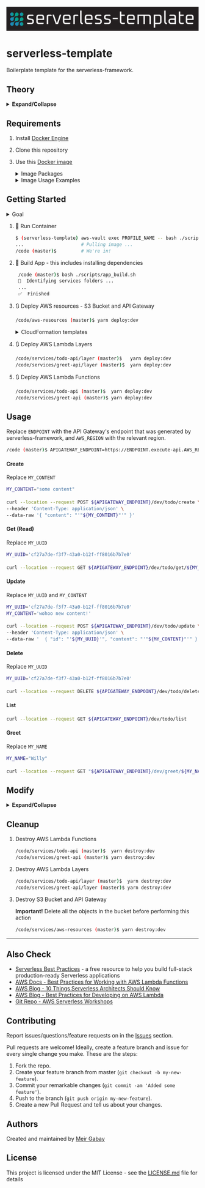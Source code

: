 ![Serverless-Template](./assets/serverless-template-logo-oneline.png)

# serverless-template

Boilerplate template for the serverless-framework.

## Theory

<details><summary><b>Expand/Collapse</b>

</summary>

### Concepts

Learn how to use the Serverless Framework, while taking advantage of AWS Lambda Function, Lambda Layer, and API Gateway.

#### AWS Lambda Function

> _"AWS Lambda lets you run code without provisioning or managing servers. You pay only for the compute time you consume..."_ [[Source]](https://aws.amazon.com/lambda/)

###### [Pricing](https://aws.amazon.com/lambda/pricing/), [Limits](https://docs.aws.amazon.com/lambda/latest/dg/gettingstarted-limits.html), [CloudWatch Pricing](https://aws.amazon.com/cloudwatch/pricing/) and [S3 Pricing](https://aws.amazon.com/s3/pricing/)

---

#### AWS Lambda Layer

> _"...A layer is a ZIP archive that contains libraries, a [custom runtime](https://docs.aws.amazon.com/lambda/latest/dg/runtimes-custom.html), or other dependencies. With layers, you can use libraries in your function without needing to include them in your deployment package..."_ [[Source]](https://docs.aws.amazon.com/lambda/latest/dg/configuration-layers.html)

###### [S3 Pricing](https://aws.amazon.com/s3/pricing/)

---

#### AWS API Gateway

> _"...API Gateway handles all the tasks involved in accepting and processing up to hundreds of thousands of concurrent API calls, including traffic management, CORS support, authorization, and access control, throttling, monitoring, and API version management..."_ [[Source]](https://aws.amazon.com/api-gateway/)

###### [Pricing](https://aws.amazon.com/api-gateway/pricing/) and [Limits](https://docs.aws.amazon.com/apigateway/latest/developerguide/limits.html)

---

#### Serverless Framework

> _"The Serverless Framework helps you build serverless apps with radically less overhead and cost. It provides a powerful, unified experience to develop, deploy, test, secure and monitors your serverless applications..."_ [[Source]](https://serverless.com/framework/docs/)

###### [Comparisons](https://serverless.com/learn/comparisons/)

### Use Cases

<details><summary>
Serverless backend and Cron jobs
</summary>

![Serverless backend and Cron jobs](https://www.simform.com/wp-content/uploads/2018/08/Serverless-Examples-with-AWS-Lambda-Use-Cases.png 'Serverless backend and Cron jobs')

[[Source]](https://www.simform.com/serverless-examples-aws-lambda-use-cases/)

</details>

<details><summary>
Data processing
</summary>

![Data processing](https://d0.awsstatic.com/Test%20Images/MasonTests/Lambda/Lambda_FileProcessing.png 'Data processing')

[[Source]](https://www.polyglotdeveloper.com/tools/2017-07-04-most-common-lambda-deployment-patterns/)

</details>

<details><summary>
Lambda@Edge Increase web application security
</summary>

![Before](./assets/example-lambdaatedge-before.png 'Before')

![After](./assets/example-lambdaatedge-after.png 'After')

</details>

###### [More use cases](https://serverless.com/learn/use-cases/)

### APIs

<details><summary>Project Tree
</summary>

![ProjectTree](./assets/project-tree-L3.png)

</details>

- Each API is an isolated service that contains multiple functions
- All APIs share the same API Gateway - easier to manage
- The file [serverless.common.yml](./serverless.common.yml) contains mappings that are relevant to all APIs, such as region, allow_origin, user_pool_id, and more

#### APIs Structure

- serverless.yml - configuration for deployment - [Using Layers](https://serverless.com/framework/docs/providers/aws/guide/layers#using-your-layers)
- layer - deployed separately, these are the dependencies
- src - source code of API that is deployed by serverless
- package.json - contains the build, deploy and destroy scripts, and dev-dependencies
- yarn.lock - contains the list of dev-dependencies and their versions

### Layers

- **Never run** `yarn add some_package` **in an API folder**
- **Always use** `yarn add --dev some_package`**in an API folder**; Lambda Layer supplies the "real" dependencies
- There's no need to create a layer for AWS SDK (e.g aws-sdk, boto3) - These libraries are [provided by AWS automatically](https://docs.aws.amazon.com/lambda/latest/dg/lambda-runtimes.html)

#### Layer Structure

- serverless.yml - configuration for deploying the layer - [Deploying Layers](https://serverless.com/framework/docs/providers/aws/guide/layers#configuration)
- package.json - contains the scripts for building, deploying and destroying the layer
- nodejs/package.json - contains the dependencies that will be uploaded with this layer
- nodejs/yarn.lock - contains the list of dependencies and their versions

---

</details>

## Requirements

1. Install [Docker Engine](https://docs.docker.com/install/)

1. Clone this repository

1. Use this [Docker image](https://hub.docker.com/r/unfor19/serverless-template)

    <details><summary>Image Packages
      </summary>

    <table>
      <tr>
        <th>Package</th>
        <th>Version</th>
      </tr>
      <tr>
        <td>NodeJS</td>
        <td>12.16.1</td>
      </tr>
      <tr>
        <td>Python</td>
        <td>3.8.1</td>
      </tr>
      <tr>
        <td>bash</td>
        <td>5.0.11</td>
      </tr>
      <tr>
        <td>curl</td>
        <td>7.67.0</td>
      </tr>
      <tr>
        <td>jq</td>
        <td>20191114-85-g260888d269</td>
      </tr>
      <tr>
        <td>yarn</td>
        <td>1.22.0</td>
      </tr>
      <tr>
        <td>serverless-framework</td>
        <td>1.64.0</td>
      </tr>
      <tr>
        <td>TypeScript</td>
        <td>3.8.2</td>
      </tr>
    </table>

    </details>

   <details><summary>Image Usage Examples</summary>

   - With [aws-vault](https://github.com/99designs/aws-vault)
     ```bash
     $ (serverless-template) aws-vault exec PROFILE_NAME -- bash ./scripts/docker_run.sh
     ```
   - AWS Environment variables
     ```bash
     $ (serverless-template) export AWS_SECRET_ACCESS_KEY=A123123
     $ (serverless-template) export AWS_ACCESS_KEY_ID=B1232123123
     $ (serverless-template) export AWS_REGION=eu-west-1
     $ (serverless-template) export AWS_PROFILE=sls-template-dev
     $ (serverless-template) bash ./scripts/docker_run.sh
     ```
   - AWS Credentials & Config files

     ```bash
     $ (serverless-template) bash ./scripts/docker_run.sh
     ```

   **Tip**: Take a look at the [docker_run](./scripts/docker_run.sh) script

   </details>

## Getting Started

<details><summary>Goal
</summary>

Deploy two serverless services (APIs)

- todo-api: NodeJS 12.x (TypeScript) - ([CRUD](https://en.wikipedia.org/wiki/Create,_read,_update_and_delete))

  <details><summary>Result</summary>

  ![serverless-template-crud](./assets/serverless-template-crud.png)

  </details>

- greet-api: Python 3.8 - Send a name and get a greeting

To keep it simple, we're using an S3 bucket as a database. The contents are saved to the objects' [user-defined metadata](https://docs.aws.amazon.com/AmazonS3/latest/dev/UsingMetadata.html).

</details>

1. :whale2: Run Container

   ```bash
   $ (serverless-template) aws-vault exec PROFILE_NAME -- bash ./scripts/docker_run.sh
   ...                     # Pulling image ...
   /code (master)$         # We're in!
   ```

1. :hammer: Build App - this includes installing dependencies

   ```bash
    /code (master)$ bash ./scripts/app_build.sh
    🔎  Identifying services folders ...
    ...
    ✅  Finished
   ```

1. :arrows_clockwise: Deploy AWS resources - S3 Bucket and API Gateway

   ```bash
   /code/aws-resources (master)$ yarn deploy:dev
   ```

    <details><summary>
    CloudFormation templates
    </summary>

   #### API Gateway

   [![Launch in Ireland](https://s3.amazonaws.com/cloudformation-examples/cloudformation-launch-stack.png) Ireland (eu-west-1)](https://eu-west-1.console.aws.amazon.com/cloudformation/home?region=eu-west-1#/stacks/quickcreate?templateURL=https://unfor19-serverless-template.s3-eu-west-1.amazonaws.com/cfn-apigateway.yml)

   #### S3 Bucket

   [![Launch in Ireland](https://s3.amazonaws.com/cloudformation-examples/cloudformation-launch-stack.png) Ireland (eu-west-1)](https://eu-west-1.console.aws.amazon.com/cloudformation/home?region=eu-west-1#/stacks/quickcreate?templateURL=https://unfor19-serverless-template.s3-eu-west-1.amazonaws.com/cfn-s3.yml)

     <details><summary>
     More regions
     </summary>

   To deploy in other regions, replace AWS_REGION with the region's code.

   **API Gateway**

   ```bash
   https://AWS_REGION.console.aws.amazon.com/cloudformation/home?region=AWS_REGION#/stacks/quickcreate?templateURL=https://
   serverless-template.s3-eu-west-1.amazonaws.com/cfn-apigateway.yml
   ```

   **S3 Bucket**

   ```bash
   https://AWS_REGION.console.aws.amazon.com/cloudformation/home?region=AWS_REGION#/stacks/quickcreate?templateURL=https://
   serverless-template.s3-eu-west-1.amazonaws.com/cfn-s3.yml
   ```

     </details>

     </details>

1. :arrows_clockwise: Deploy AWS Lambda Layers

   ```bash
   /code/services/todo-api/layer (master)$   yarn deploy:dev
   /code/services/greet-api/layer (master)$  yarn deploy:dev
   ```

1. :arrows_clockwise: Deploy AWS Lambda Functions

   ```bash
   /code/services/todo-api (master)$  yarn deploy:dev
   /code/services/greet-api (master)$ yarn deploy:dev
   ```

## Usage

Replace `ENDPOINT` with the API Gateway's endpoint that was generated by serverless-framework, and `AWS_REGION` with the relevant region.

```bash
/code (master)$ APIGATEWAY_ENDPOINT=https://ENDPOINT.execute-api.AWS_REGION.amazonaws.com
```

#### Create

Replace `MY_CONTENT`

```bash
MY_CONTENT="some content"

curl --location --request POST ${APIGATEWAY_ENDPOINT}/dev/todo/create \
--header 'Content-Type: application/json' \
--data-raw '{ "content": "'"${MY_CONTENT}"'" }'
```

#### Get (Read)

Replace `MY_UUID`

```bash
MY_UUID='cf27a7de-f3f7-43a0-b12f-ff8016b7b7e0'

curl --location --request GET ${APIGATEWAY_ENDPOINT}/dev/todo/get/${MY_UUID}
```

#### Update

Replace `MY_UUID` and `MY_CONTENT`

```bash
MY_UUID='cf27a7de-f3f7-43a0-b12f-ff8016b7b7e0'
MY_CONTENT='wohoo new content!'

curl --location --request POST ${APIGATEWAY_ENDPOINT}/dev/todo/update \
--header 'Content-Type: application/json' \
--data-raw '  { "id": "'${MY_UUID}'", "content": "'"${MY_CONTENT}"'" }'
```

#### Delete

Replace `MY_UUID`

```bash
MY_UUID='cf27a7de-f3f7-43a0-b12f-ff8016b7b7e0'

curl --location --request DELETE ${APIGATEWAY_ENDPOINT}/dev/todo/delete/${MY_UUID}
```

#### List

```bash
curl --location --request GET ${APIGATEWAY_ENDPOINT}/dev/todo/list
```

#### Greet

Replace `MY_NAME`

```bash
MY_NAME="Willy"

curl --location --request GET "${APIGATEWAY_ENDPOINT}/dev/greet/${MY_NAME}"
```

## Modify

<details><summary><b>Expand/Collapse</b>
  </summary>

### Requirements

1. Clone this repository

1. Use this [Docker image](https://hub.docker.com/r/unfor19/serverless-template)

1. Install dev-dependencies for each API

   ```bash
   /code/services/todo-api (master)$  yarn install
   /code/services/greet-api (master)$ yarn install
   ```

1. Modify code in `src` and then build

   ```bash
   /code/services/todo-api (master)$ yarn build:dev
   /code/services/todo-api (master)$ yarn build:dev
   ```

### Manage Dependencies

#### Adding a new dependency

`layer: yarn add package_name`

```bash
/code/services/todo-api/layer/nodejs (master)$ yarn add uuid # or any other package
```

#### Layer name and package.json

Make sure that your layer name in the serverless file is similar to the layer names in package.json

```bash
# todo-api/layer/serverless.yml
custom.layers.[dev|staging|prod].[Tododev|Todostaging|Todoprod]

# todo-api/package.json
scripts: deploy:vault-dev|staging|prod .... --layer-name Tododev|Todostaging|Todoprod
```

#### Deploying a new Layer version

```bash
/code/services/todo-api/layer (master)$ yarn deploy

Serverless: Packaging service...
...
Serverless: Checking Stack update progress...
...
IMPORTANT! Do not forget to re-deploy the API to update Lambda Layer version
Done in 67.21s.
```

### Deploying and Redeploying the API

1. Upon deployment, the deployment script gets the latest version of Lambda Layer
2. When updating a Lambda Layer, you must re-deploy the API for it to use the latest Lambda Layer version

```bash
/code/services/todo-api (master)$ yarn deploy

yarn run v1.21.1
$ export layer_arn=$(aws-vault exec sls-template -- aws lambda list-layer-versions --layer-name Tododev | jq -r '.LayerVersions[0].LayerVersionArn') && aws-vault exec sls-template -- sls deploy --verbose --stage=dev
...
Serverless: Checking Stack update progress...
...
Done in 43.59s.
```

</details>

## Cleanup

1. Destroy AWS Lambda Functions

   ```bash
   /code/services/todo-api (master)$  yarn destroy:dev
   /code/services/greet-api (master)$ yarn destroy:dev
   ```

1. Destroy AWS Lambda Layers

   ```bash
   /code/services/todo-api/layer (master)$  yarn destroy:dev
   /code/services/greet-api/layer (master)$ yarn destroy:dev
   ```

1. Destroy S3 Bucket and API Gateway

   **Important!** Delete all the objects in the bucket before performing this action

   ```bash
   /code/services/aws-resources (master)$ yarn destroy:dev
   ```

---

## Also Check

- [Serverless Best Practices](https://serverless-stack.com) - a free resource to help you build full-stack production-ready Serverless applications
- [AWS Docs - Best Practices for Working with AWS Lambda Functions](https://docs.aws.amazon.com/lambda/latest/dg/best-practices.html)
- [AWS Blog - 10 Things Serverless Architects Should Know](https://aws.amazon.com/blogs/architecture/ten-things-serverless-architects-should-know/)
- [AWS Blog - Best Practices for Developing on AWS Lambda
  ](https://aws.amazon.com/blogs/architecture/best-practices-for-developing-on-aws-lambda/)
- [Git Repo - AWS Serverless Workshops](https://github.com/aws-samples/aws-serverless-workshops)

## Contributing

Report issues/questions/feature requests on in the [Issues](https://github.com/unfor19/serverless-template/issues) section.

Pull requests are welcome! Ideally, create a feature branch and issue for every single change you make. These are the steps:

1. Fork the repo.
2. Create your feature branch from master (`git checkout -b my-new-feature`).
3. Commit your remarkable changes (`git commit -am 'Added some feature'`).
4. Push to the branch (`git push origin my-new-feature`).
5. Create a new Pull Request and tell us about your changes.

## Authors

Created and maintained by [Meir Gabay](https://github.com/unfor19)

## License

This project is licensed under the MIT License - see the [LICENSE.md](LICENSE.md) file for details
